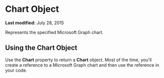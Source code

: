 
# Chart Object

 **Last modified:** July 28, 2015

Represents the specified Microsoft Graph chart.

## Using the Chart Object

Use the  **Chart** property to return a **Chart** object. Most of the time, you'll create a reference to a Microsoft Graph chart and then use the reference in your code.

